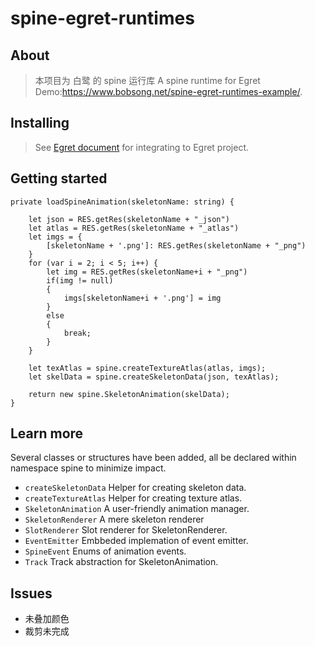 # spine-egret-runtimes

## About

> 本项目为 白鹭  的 spine 运行库
> A spine runtime for Egret  
> Demo:https://www.bobsong.net/spine-egret-runtimes-example/.

## Installing
> See [Egret document](http://developer.egret.com/cn/github/egret-docs/Engine2D/projectConfig/libraryProject/index.html) for integrating to Egret project.

## Getting started

```
private loadSpineAnimation(skeletonName: string) {

    let json = RES.getRes(skeletonName + "_json")
    let atlas = RES.getRes(skeletonName + "_atlas")
    let imgs = {
        [skeletonName + '.png']: RES.getRes(skeletonName + "_png")
    }
    for (var i = 2; i < 5; i++) {
        let img = RES.getRes(skeletonName+i + "_png")
        if(img != null)
        {
            imgs[skeletonName+i + '.png'] = img
        }
        else
        {
            break;
        }
    }

    let texAtlas = spine.createTextureAtlas(atlas, imgs);
    let skelData = spine.createSkeletonData(json, texAtlas);

    return new spine.SkeletonAnimation(skelData);
}
```

## Learn more
Several classes or structures have been added, all be declared within namespace spine to minimize impact.
- `createSkeletonData`  Helper for creating skeleton data.
- `createTextureAtlas` Helper for creating texture atlas.
- `SkeletonAnimation` A user-friendly animation manager.
- `SkeletonRenderer` A mere skeleton renderer
- `SlotRenderer` Slot renderer for SkeletonRenderer.
- `EventEmitter` Embbeded implemation of event emitter.
- `SpineEvent` Enums of animation events.
- `Track` Track abstraction for SkeletonAnimation.

## Issues

- 未叠加颜色
- 裁剪未完成
